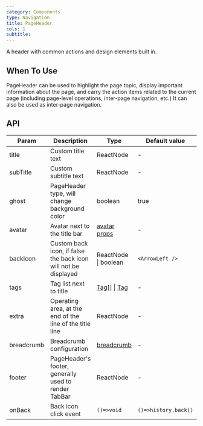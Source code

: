 ```yaml
---
category: Components
type: Navigation
title: PageHeader
cols: 1
subtitle:
---
```


A header with common actions and design elements built in.

## When To Use

PageHeader can be used to highlight the page topic, display important information about the page, and carry the action items related to the current page (including page-level operations, inter-page navigation, etc.) It can also be used as inter-page navigation.

## API

| Param | Description | Type | Default value | Version |
| --- | --- | --- | --- | --- |
| title | Custom title text | ReactNode | - |  |
| subTitle | Custom subtitle text | ReactNode | - |  |
| ghost | PageHeader type, will change background color | boolean | true |  |
| avatar | Avatar next to the title bar | [avatar props](/components/avatar/) | - |  |
| backIcon | Custom back icon, if false the back icon will not be displayed | ReactNode \| boolean | `<ArrowLeft />` |  |
| tags | Tag list next to title | [Tag](https://ant.design/components/tag-cn/)[] \| [Tag](https://ant.design/components/tag-cn/) | - |  |
| extra | Operating area, at the end of the line of the title line | ReactNode | - |  |
| breadcrumb | Breadcrumb configuration | [breadcrumb](https://ant.design/components/breadcrumb-cn/) | - |  |
| footer | PageHeader's footer, generally used to render TabBar | ReactNode | - |  |
| onBack | Back icon click event | `()=>void` | `()=>history.back()` |  |

<style>
  [data-theme="dark"] .site-page-header {
    border: 1px solid #303030;
  }
  [data-theme="dark"]  .site-page-header-ghost-wrapper {
    background-color: rgba(255,255,255,0.08);
  }
</style>
